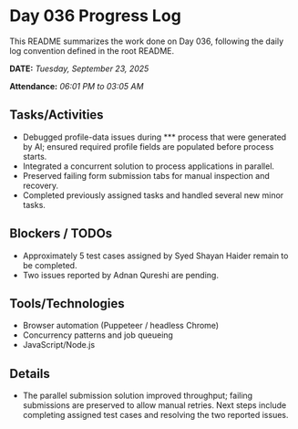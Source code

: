 # Day 036 Progress Log

This README summarizes the work done on Day 036, following the daily log convention defined in the root README.

**DATE:** _Tuesday, September 23, 2025_

**Attendance:** _06:01 PM to 03:05 AM_

## Tasks/Activities

- Debugged profile-data issues during *** process that were generated by AI; ensured required profile fields are populated before process starts.
- Integrated a concurrent solution to process applications in parallel.
- Preserved failing form submission tabs for manual inspection and recovery.
- Completed previously assigned tasks and handled several new minor tasks.

## Blockers / TODOs

- Approximately 5 test cases assigned by Syed Shayan Haider remain to be completed.
- Two issues reported by Adnan Qureshi are pending.

## Tools/Technologies

- Browser automation (Puppeteer / headless Chrome)
- Concurrency patterns and job queueing
- JavaScript/Node.js

## Details

- The parallel submission solution improved throughput; failing submissions are preserved to allow manual retries. Next steps include completing assigned test cases and resolving the two reported issues.
